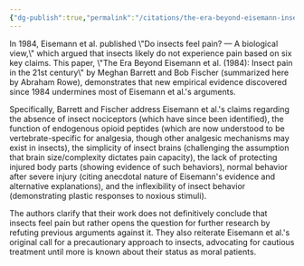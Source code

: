 ```yaml
---
{"dg-publish":true,"permalink":"/citations/the-era-beyond-eisemann-insect-pain-in-the-21st-century-rethink-priorities/","tags":["insects"],"created":"2025-10-23T17:42:46.317+01:00","updated":"2025-10-23T18:12:10.243+01:00"}
---
```


In 1984, Eisemann et al. published \\"Do insects feel pain? — A biological view,\\" which argued that insects likely do not experience pain based on six key claims. This paper, \\"The Era Beyond Eisemann et al. (1984): Insect pain in the 21st century\\" by Meghan Barrett and Bob Fischer (summarized here by Abraham Rowe), demonstrates that new empirical evidence discovered since 1984 undermines most of Eisemann et al.'s arguments.

Specifically, Barrett and Fischer address Eisemann et al.'s claims regarding the absence of insect nociceptors (which have since been identified), the function of endogenous opioid peptides (which are now understood to be vertebrate-specific for analgesia, though other analgesic mechanisms may exist in insects), the simplicity of insect brains (challenging the assumption that brain size/complexity dictates pain capacity), the lack of protecting injured body parts (showing evidence of such behaviors), normal behavior after severe injury (citing anecdotal nature of Eisemann's evidence and alternative explanations), and the inflexibility of insect behavior (demonstrating plastic responses to noxious stimuli).

The authors clarify that their work does not definitively conclude that insects feel pain but rather opens the question for further research by refuting previous arguments against it. They also reiterate Eisemann et al.'s original call for a precautionary approach to insects, advocating for cautious treatment until more is known about their status as moral patients.